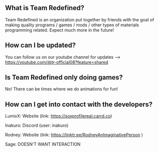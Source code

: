 ## What is Team Redefined?

Team Redefined is an organization put together by friends with the goal of making quality programs / games / mods / other types of materials programming related.
Expect much more in the future!


## How can I be updated?

You can follow us on our youtube channel for updates --> https://youtube.com/@tr-official08?feature=shared


## Is Team Redefined only doing games?

No! 
There can be times where we do animations for fun!


## How can I get into contact with the developers?


LumixX: Website (link: https://soxprofilereal.carrd.co)

Inakuro: Discord (user: inakuro)

Rodney: Website (link: https://linktr.ee/RodneyAnImaginativePerson )

Sage: DOESN'T WANT INTERACTION 
